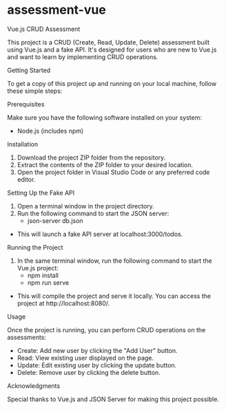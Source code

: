 # assessment-vue
Vue.js CRUD Assessment

This project is a CRUD (Create, Read, Update, Delete) assessment built using Vue.js and a fake API. It's designed for users who are new to Vue.js and want to learn by implementing CRUD operations.

Getting Started

To get a copy of this project up and running on your local machine, follow these simple steps:

Prerequisites

Make sure you have the following software installed on your system:
- Node.js (includes npm)

Installation
1. Download the project ZIP folder from the repository.
2. Extract the contents of the ZIP folder to your desired location.
3. Open the project folder in Visual Studio Code or any preferred code editor.

Setting Up the Fake API
1. Open a terminal window in the project directory.
2. Run the following command to start the JSON server:
    - json-server db.json
- This will launch a fake API server at localhost:3000/todos.

Running the Project
1. In the same terminal window, run the following command to start the Vue.js project:
    - npm install
    - npm run serve
- This will compile the project and serve it locally. You can access the project at http://localhost:8080/.

Usage

Once the project is running, you can perform CRUD operations on the assessments:

- Create: Add new user by clicking the "Add User" button.
- Read: View existing user displayed on the page.
- Update: Edit existing user by clicking the update button.
- Delete: Remove user by clicking the delete button.

Acknowledgments

Special thanks to Vue.js and JSON Server for making this project possible.
